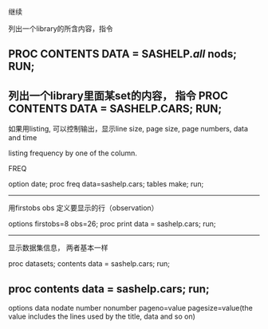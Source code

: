 继续

列出一个library的所含内容，指令

PROC CONTENTS DATA = SASHELP._all_ nods;
RUN;
-------------------------------------------
列出一个library里面某set的内容， 指令
PROC CONTENTS DATA = SASHELP.CARS;
RUN;
--------------------------------------

如果用listing, 可以控制输出，显示line size, page size, page numbers, data and time

listing frequency by one of the column. 

FREQ

option date;
proc freq data=sashelp.cars;
tables make;
run;


-------------------------------------------

用firstobs obs 定义要显示的行（observation）


options firstobs=8 obs=26;
proc print data = sashelp.cars;
run;


-------------------------------------------

显示数据集信息， 两者基本一样

proc datasets;
contents data = sashelp.cars;
run;


proc contents data = sashelp.cars;
run;
 ---------------------------------------

 options data nodate number nonumber pageno=value pagesize=value(the value includes the lines used by the title, data and so on)














